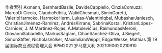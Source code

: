 作者索引 Axmann, BernhardBasile, DavideCappiello, CinziaComuzzi, MarcoDi Ciccio, ClaudioFdhila, WalidGhesmati, SiminGoretti, ValerioHarmoko, HarmokoHerm, Lukas-ValentinIqbal, MubasharJaniesch, ChristianJiménez-Ramírez, AndrésKirrane, SabrinaKostal, KristianLópez-Carnicer, J. M.Martínez-Rojas, A.Matulevičius, RaimundasMeroni, GiovanniSabadello, MarkusSaglam, CihanSánchez-Oliva, J.Siegert, SimonStifter, NicholasVölker, MaximilianWeippl, EdgarWeske, Mathias 第 19 届国际商业流程管理大会 BPM2021 罗马意大利 2021090620210910
